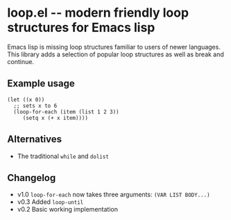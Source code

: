 # loop.el -- modern friendly loop structures for Emacs lisp

Emacs lisp is missing loop structures familiar to users of newer
languages. This library adds a selection of popular loop structures
as well as break and continue.

## Example usage

    (let ((x 0))
      ;; sets x to 6
      (loop-for-each (item (list 1 2 3))
         (setq x (+ x item))))

## Alternatives

* The traditional `while` and `dolist`

## Changelog

* v1.0 `loop-for-each` now takes three arguments: `(VAR LIST BODY...)`
* v0.3 Added `loop-until`
* v0.2 Basic working implementation
